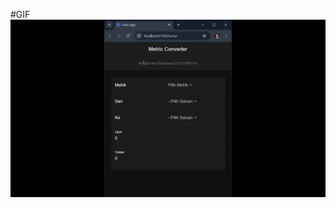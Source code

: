 #GIF
![](https://github.com/chezkiel/MetricConverter-Chezkiel-IONIC/blob/main/assets/Window%2019-09-2024%2012-36-36.gif)
